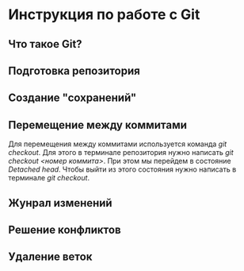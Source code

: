 # Инструкция по работе с Git

## Что такое Git?

## Подготовка репозитория

## Создание "сохранений"

## Перемещение между коммитами

Для перемещения между коммитами используется команда *git checkout*. Для этого в терминале репозитория нужно написать *git checkout <номер коммита>*. При этом мы перейдем в состояние *Detached head*. Чтобы выйти из этого состояния нужно написать в терминале *git checkout*.

## Жунрал изменений

## Решение конфликтов

## Удаление веток